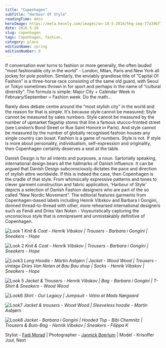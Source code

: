 ```yaml
---
title: "Copenhagen"
subTitle: "Harbour Of Style"
readingTime: 4min
heroImage: https://meta.hevnly.com/images/on-18-5-2016/hhg-img-77a39bf7-cd6c-45e0-a69f-5908584b1f8d.png
date: 2016-5-18
slug: copenhagen
tags: Copenhagen, fashion,
category: place
editionName: spring
editionNumber: 8
---
```


If conversation ever turns to fashion or more generally, the often lauded “most fashionable city in the world” - London, Milan, Paris and New York all jockey for pole position. Similarly, the enviably grandiose title of “Capital Of Fashion” is a three-horse race consisting of the same old guard, with Seoul or Tokyo sometimes thrown in for sport and perhaps in the name of “cultural diversity”. The formula is simple: Major City + Calendar Week in February/September = Fashion week. Do the math…

Rarely does debate centre around the “most stylish city” in the world and the reason for that is simple. It's because style cannot be measured; Style cannot be measured by sales numbers. Style cannot be measured by the number of upmarket flagship stores that line a famous stucco-fronted street (see London’s Bond Street or Rue Saint Honoré in Paris). And style cannot be measured by the number of globally recognised fashion houses any single country can boast. Fashion is a game of numbers. Style is not. If style is more about personality, individualism, self-expression and originality, then Copenhagen certainly deserves a seat at the table.

Danish Design is for all intents and purposes, a noun. Sartorially speaking, international design bears all the hallmarks of Danish influence. It can be argued that Danish Design subconsciously dictates the pace and direction of stylish attire worldwide. If this is indeed the case, then Copenhagen is the cradle of that style. From whimsically expressive patterns and tones to clever garment construction and fabric application, ‘Harbour of Style’ depicts a selection of Danish Fashion designers who are part of the so called “New Nordic Movement”. The editorial features garments from Copenhagen-based labels including Henrik Vibskov and Barbara I Gongini, donned thread-to-thread with other, more rehearsed international designers such as Fendi and Dries Van Noten - Voyeuristically capturing the unconscious style that is omnipresent and unmistakably definitive of Copenhagen.


![Look 1](https://meta.hevnly.com/images/on-18-5-2016/hhg-img-2269368e-8eea-4bba-8ede-2c259d79ad27.png)
*Knit & Coat - Henrik Vibskov | Trousers - Barbara i Gongini | Sneakers - Hope*

![Look 2](https://meta.hevnly.com/images/on-18-5-2016/hhg-img-3e96f75a-963a-4ee0-acc1-ec0258389875.png)
*Knit & Coat - Henrik Vibskov | Trousers - Barbara i Gongini |  Sneakers - Hope*

![Look3](https://meta.hevnly.com/images/on-18-5-2016/hhg-img-47a9b1df-1b9e-42ab-9eba-e2528e49bc01.png)
*Long Hoodie - Martin Asbjørn | Jacket - Wood Wood | Trousers - vintage Dries Van Noten at Bau Bau shop | Socks - Henrik Vibskov | Sneakers - Hope*

![Look 5](https://meta.hevnly.com/images/on-18-5-2016/hhg-img-7146aa88-35b5-4d46-9dd5-f97108aa54f3.png)
*Jacket & Trousers - Henrik Vibskov | Bag - Barbara i Gongini | T-Shirt & Sneakers - Wood Wood*

![Look6](https://meta.hevnly.com/images/on-18-5-2016/hhg-img-3c3b104f-6642-45de-93bb-79ffc3a8d961.png)
*Shirt - Our Legacy | Jumpsuit - Vétra at Mads Nørgaard*

![Look7](https://meta.hevnly.com/images/on-18-5-2016/hhg-img-c4f8e845-cdf5-4476-96eb-38672d74e4b0.png)
*Jacket & trousers - Wood Wood | Sleeveless hoodie - Martin Asbjørn*

![Look8](https://meta.hevnly.com/images/on-18-5-2016/hhg-img-c326c88f-9e83-4911-8ccd-a74bb2ea55ea.png)
*Jacket - Barbara i Gongini  | Hooded Top - Bibi Chemnitz | Trousers & Bum-Bag - Henrik Vibskov | Sneakers - Filippa K*

Stylist - [Fadi Morad](http://fadimorad.com/) | Photographer - [Jannick Boerlum](http://jannickboerlum.com/) | Model - Krisoffer Juul, Next
